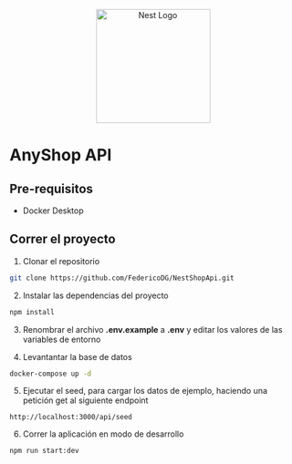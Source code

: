 <p align="center">
  <a href="http://nestjs.com/" target="blank"><img src="https://nestjs.com/img/logo-small.svg" width="200" alt="Nest Logo" /></a>
</p>

# AnyShop API

## Pre-requisitos

- Docker Desktop

## Correr el proyecto

1. Clonar el repositorio

```bash
git clone https://github.com/FedericoDG/NestShopApi.git
```

2. Instalar las dependencias del proyecto

```bash
npm install
```

3. Renombrar el archivo **.env.example** a **.env** y editar los valores de las variables de entorno

4. Levantantar la base de datos

```bash
docker-compose up -d
```

5. Ejecutar el seed, para cargar los datos de ejemplo, haciendo una petición get al siguiente endpoint

```GET
http://localhost:3000/api/seed
```

6. Correr la aplicación en modo de desarrollo

```bash
npm run start:dev
```
